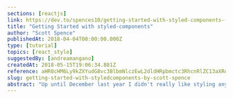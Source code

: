 ```yaml
---
sections: [reactjs]
link: https://dev.to/spences10/getting-started-with-styled-components---5c04
title: "Getting Started with styled-components"
author: "Scott Spence"
publishedAt: 2018-04-04T00:00:00.000Z
type: [tutorial]
topics: [react_style]
suggestedBy: [andreamangano]
createdAt: 2018-05-15T19:06:34.881Z
reference: aHR0cHM6Ly9kZXYudG8vc3BlbmNlczEwL2dldHRpbmctc3RhcnRlZC13aXRoLXN0eWxlZC1jb21wb25lbnRzLS0tNWMwNA
slug: getting-started-with-styledcomponents-by-scott-spence
abstract: "Up until December last year I didn't really like styling anything at all with CSS, it was a chore rather than something I enjoyed doing. This was until I started using styled-components. I want to share what I have learned so far by going through styling a basic react application."
---
```

